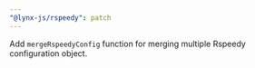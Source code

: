 ```yaml
---
"@lynx-js/rspeedy": patch
---
```


Add `mergeRspeedyConfig` function for merging multiple Rspeedy configuration object.
